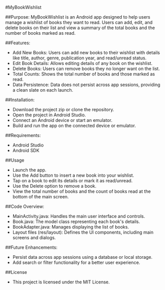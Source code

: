 #MyBookWishlist

##Purpose:
MyBookWishlist is an Android app designed to help users manage a wishlist of books they want to read. Users can add, edit, and delete books on their list and view a summary of the total books and the number of books marked as read.

##Features:
- Add New Books: Users can add new books to their wishlist with details like title, author, genre, publication year, and read/unread status.
- Edit Book Details: Allows editing details of any book on the wishlist.
- Delete Books: Users can remove books they no longer want on the list.
- Total Counts: Shows the total number of books and those marked as read.
- Data Persistence: Data does not persist across app sessions, providing a clean slate on each launch.

##Installation:
- Download the project zip or clone the repository.
- Open the project in Android Studio.
- Connect an Android device or start an emulator.
- Build and run the app on the connected device or emulator.

##Requirements:
- Android Studio
- Android SDK

##Usage
- Launch the app.
- Use the Add button to insert a new book into your wishlist.
- Tap on a book to edit its details or mark it as read/unread.
- Use the Delete option to remove a book.
- View the total number of books and the count of books read at the bottom of the main screen.

##Code Overview:
- MainActivity.java: Handles the main user interface and controls.
- Book.java: The model class representing each book's details.
- BookAdapter.java: Manages displaying the list of books.
- Layout files (res/layout): Defines the UI components, including main screens and dialogs.

##Future Enhancements:
- Persist data across app sessions using a database or local storage.
- Add search or filter functionality for a better user experience.

##License
- This project is licensed under the MIT License.
